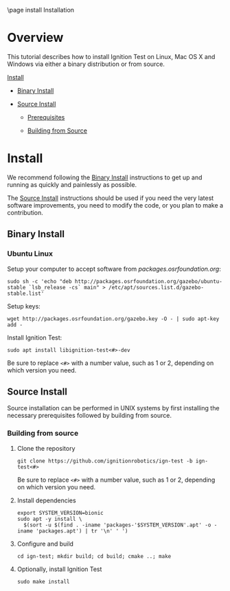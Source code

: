 \page install Installation

# Overview

This tutorial describes how to install Ignition Test on Linux, Mac OS X and
Windows via either a binary distribution or from source.

[Install](#install)

* [Binary Install](#binary-install)

* [Source Install](#source-install)

    * [Prerequisites](#prerequisites)

    * [Building from Source](#building-from-source)

# Install

We recommend following the [Binary Install](#binary-install) instructions to get up and running as quickly and painlessly as possible.

The [Source Install](#source-install) instructions should be used if you need the very latest software improvements, you need to modify the code, or you plan to make a contribution.

## Binary Install

### Ubuntu Linux

Setup your computer to accept software from *packages.osrfoundation.org*:

```{.sh}
sudo sh -c 'echo "deb http://packages.osrfoundation.org/gazebo/ubuntu-stable `lsb_release -cs` main" > /etc/apt/sources.list.d/gazebo-stable.list'
```

Setup keys:

```{.sh}
wget http://packages.osrfoundation.org/gazebo.key -O - | sudo apt-key add -
```

Install Ignition Test:

```
sudo apt install libignition-test<#>-dev
```

Be sure to replace `<#>` with a number value, such as 1 or 2, depending on
which version you need.

## Source Install

Source installation can be performed in UNIX systems by first installing the
necessary prerequisites followed by building from source.

### Building from source

1. Clone the repository

    ```
    git clone https://github.com/ignitionrobotics/ign-test -b ign-test<#>
    ```
    Be sure to replace `<#>` with a number value, such as 1 or 2, depending on
    which version you need.

2. Install dependencies

    ```
    export SYSTEM_VERSION=bionic
    sudo apt -y install \
      $(sort -u $(find . -iname 'packages-'$SYSTEM_VERSION'.apt' -o -iname 'packages.apt') | tr '\n' ' ')
    ```

3. Configure and build

    ```
    cd ign-test; mkdir build; cd build; cmake ..; make
    ```

4. Optionally, install Ignition Test

    ```
    sudo make install
    ```
